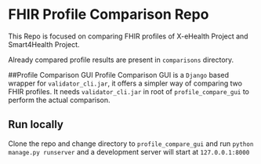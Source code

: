 # FHIR Profile Comparison Repo

This Repo is focused on comparing FHIR profiles of X-eHealth Project and Smart4Health Project. 

Already compared profile results are present in `comparisons` directory. 

##Profile Comparison GUI
Profile Comparison GUI is a `Django` based wrapper for `validator_cli.jar`, it offers a simpler way of comparing two FHIR profiles. 
It needs `validator_cli.jar` in root of `profile_compare_gui` to perform the actual comparison. 

## Run locally
Clone the repo and change directory to `profile_compare_gui` and run `python manage.py runserver` and a development server will start at `127.0.0.1:8000`